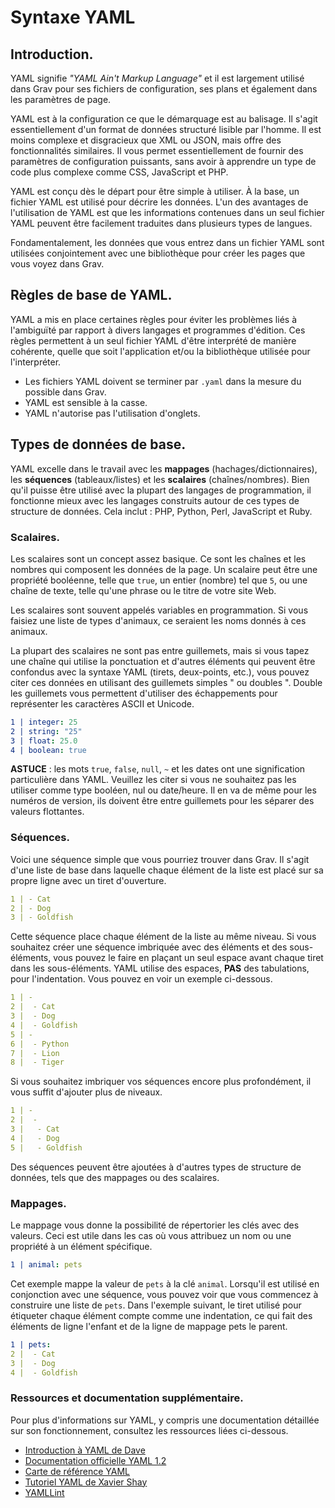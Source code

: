 <h1 class="rem">Syntaxe YAML</h1>

<h2 id="Introduction">Introduction.
<a href="#Introduction" class="toc-anchor after"></a></h2>

YAML signifie *"YAML Ain't Markup Language"* et il est largement utilisé dans Grav pour ses fichiers de configuration, ses plans et également dans les paramètres de page.

YAML est à la configuration ce que le démarquage est au balisage. Il s'agit essentiellement d'un format de données structuré lisible par l'homme. Il est moins complexe et disgracieux que XML ou JSON, mais offre des fonctionnalités similaires. Il vous permet essentiellement de fournir des paramètres de configuration puissants, sans avoir à apprendre un type de code plus complexe comme CSS, JavaScript et PHP.

YAML est conçu dès le départ pour être simple à utiliser. À la base, un fichier YAML est utilisé pour décrire les données. L'un des avantages de l'utilisation de YAML est que les informations contenues dans un seul fichier YAML peuvent être facilement traduites dans plusieurs types de langues.

Fondamentalement, les données que vous entrez dans un fichier YAML sont utilisées conjointement avec une bibliothèque pour créer les pages que vous voyez dans Grav.

<h2 id="Règles de base de YAML">Règles de base de YAML.
<a href="#Règles de base de YAML" class="toc-anchor after"></a></h2>

YAML a mis en place certaines règles pour éviter les problèmes liés à l'ambiguïté par rapport à divers langages et programmes d'édition. Ces règles permettent à un seul fichier YAML d'être interprété de manière cohérente, quelle que soit l'application et/ou la bibliothèque utilisée pour l'interpréter.

* Les fichiers YAML doivent se terminer par `.yaml` dans la mesure du possible dans Grav.
* YAML est sensible à la casse.
* YAML n'autorise pas l'utilisation d'onglets.

<h2 id="Types de données de base">Types de données de base.
<a href="#Types de données de base" class="toc-anchor after"></a></h2>

YAML excelle dans le travail avec les **mappages** (hachages/dictionnaires), les **séquences** (tableaux/listes) et les **scalaires** (chaînes/nombres). Bien qu'il puisse être utilisé avec la plupart des langages de programmation, il fonctionne mieux avec les langages construits autour de ces types de structure de données. Cela inclut : PHP, Python, Perl, JavaScript et Ruby.

<h3 id="Scalaires">Scalaires.
<a href="#Scalaires" class="toc-anchor after"></a></h3>

Les scalaires sont un concept assez basique. Ce sont les chaînes et les nombres qui composent les données de la page. Un scalaire peut être une propriété booléenne, telle que `true`, un entier (nombre) tel que `5`, ou une chaîne de texte, telle qu'une phrase ou le titre de votre site Web.

Les scalaires sont souvent appelés variables en programmation. Si vous faisiez une liste de types d'animaux, ce seraient les noms donnés à ces animaux.

La plupart des scalaires ne sont pas entre guillemets, mais si vous tapez une chaîne qui utilise la ponctuation et d'autres éléments qui peuvent être confondus avec la syntaxe YAML (tirets, deux-points, etc.), vous pouvez citer ces données en utilisant des guillemets simples " ou doubles ". Double les guillemets vous permettent d'utiliser des échappements pour représenter les caractères ASCII et Unicode.

```yaml
1 | integer: 25
2 | string: "25"
3 | float: 25.0
4 | boolean: true
```

<div class = "notice note">
<strong>ASTUCE</strong> : les mots <code>true</code>, <code>false</code>, <code>null</code>, <code>~</code> et les dates ont une signification particulière dans YAML. Veuillez les citer si vous ne souhaitez pas les utiliser comme type booléen, nul ou date/heure. Il en va de même pour les numéros de version, ils doivent être entre guillemets pour les séparer des valeurs flottantes.
</div>

<h3 id="Séquences">Séquences.
<a href="#Séquences" class="toc-anchor after"></a></h3>

Voici une séquence simple que vous pourriez trouver dans Grav. Il s'agit d'une liste de base dans laquelle chaque élément de la liste est placé sur sa propre ligne avec un tiret d'ouverture.

```yaml
1 | - Cat
2 | - Dog
3 | - Goldfish
```

Cette séquence place chaque élément de la liste au même niveau. Si vous souhaitez créer une séquence imbriquée avec des éléments et des sous-éléments, vous pouvez le faire en plaçant un seul espace avant chaque tiret dans les sous-éléments. YAML utilise des espaces, **PAS** des tabulations, pour l'indentation. Vous pouvez en voir un exemple ci-dessous.

```yaml
1 | -
2 |  - Cat
3 |  - Dog
4 |  - Goldfish
5 | -
6 |  - Python
7 |  - Lion
8 |  - Tiger
```

Si vous souhaitez imbriquer vos séquences encore plus profondément, il vous suffit d'ajouter plus de niveaux.

```yaml
1 | -
2 |  -
3 |   - Cat
4 |   - Dog
5 |   - Goldfish
```

Des séquences peuvent être ajoutées à d'autres types de structure de données, tels que des mappages ou des scalaires.

<h3 id="Mappages">Mappages.
<a href="#Mappages" class="toc-anchor after"></a></h3>

Le mappage vous donne la possibilité de répertorier les clés avec des valeurs. Ceci est utile dans les cas où vous attribuez un nom ou une propriété à un élément spécifique.

```yaml
1 | animal: pets
```

Cet exemple mappe la valeur de `pets` à la clé `animal`. Lorsqu'il est utilisé en conjonction avec une séquence, vous pouvez voir que vous commencez à construire une liste de `pets`. Dans l'exemple suivant, le tiret utilisé pour étiqueter chaque élément compte comme une indentation, ce qui fait des éléments de ligne l'enfant et de la ligne de mappage pets le parent.

```yaml
1 | pets:
2 |  - Cat
3 |  - Dog
4 |  - Goldfish
```

<h3 id="Ressources et documentation supplémentaire">Ressources et documentation supplémentaire.
<a href="#Ressources et documentation supplémentaire" class="toc-anchor after"></a></h3>

Pour plus d'informations sur YAML, y compris une documentation détaillée sur son fonctionnement, consultez les ressources liées ci-dessous.

* [Introduction à YAML de Dave](https://github.com/darvid/trine/wiki/YAML-Primer)
* [Documentation officielle YAML 1.2](https://yaml.org/spec/1.2/spec.html)
* [Carte de référence YAML](https://yaml.org/refcard.html)
* [Tutoriel YAML de Xavier Shay](http://rhnh.net/2011/01/31/yaml-tutorial)
* [YAMLLint](http://www.yamllint.com/)


